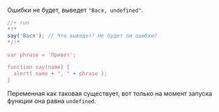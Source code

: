 Ошибки не будет, выведет `"Вася, undefined"`.

```js
//+ run
*!*
say('Вася'); // Что выведет? Не будет ли ошибки?
*/!*

var phrase = 'Привет';

function say(name) {
  alert( name + ", " + phrase );
}
```

Переменная как таковая существует, вот только на момент запуска функции она равна `undefined`.
